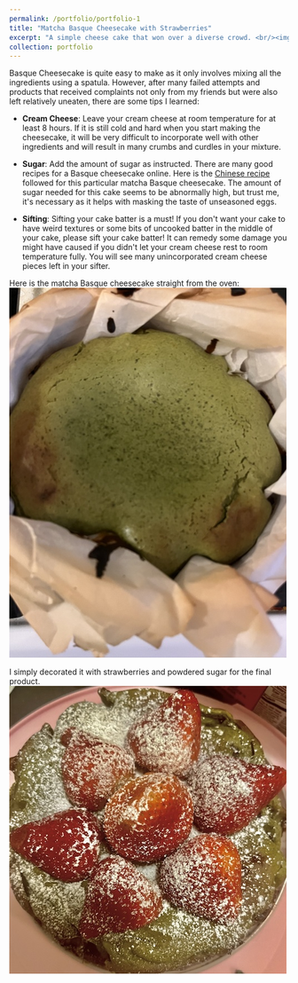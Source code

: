 ```yaml
---
permalink: /portfolio/portfolio-1
title: "Matcha Basque Cheesecake with Strawberries"
excerpt: "A simple cheese cake that won over a diverse crowd. <br/><img src='/images/matcha_strawberry_500.jpg'>"
collection: portfolio
---
```


Basque Cheesecake is quite easy to make as it only involves mixing all the ingredients using a spatula. However, after many failed attempts and products that received complaints not only from my friends but were also left relatively uneaten, there are some tips I learned:

- **Cream Cheese**: Leave your cream cheese at room temperature for at least 8 hours. If it is still cold and hard when you start making the cheesecake, it will be very difficult to incorporate well with other ingredients and will result in many crumbs and curdles in your mixture.

- **Sugar**: Add the amount of sugar as instructed. There are many good recipes for a Basque cheesecake online. Here is the [Chinese recipe](https://m.xiachufang.com/recipe/107118466/) followed for this particular matcha Basque cheesecake. The amount of sugar needed for this cake seems to be abnormally high, but trust me, it's necessary as it helps with masking the taste of unseasoned eggs.

- **Sifting**: Sifting your cake batter is a must! If you don't want your cake to have weird textures or some bits of uncooked batter in the middle of your cake, please sift your cake batter! It can remedy some damage you might have caused if you didn't let your cream cheese rest to room temperature fully. You will see many unincorporated cream cheese pieces left in your sifter.

Here is the matcha Basque cheesecake straight from the oven:
<img src='/images/mathca_500.jpg'>

I simply decorated it with strawberries and powdered sugar for the final product.
<img src='/images/matcha_strawberry_500.jpg'>
